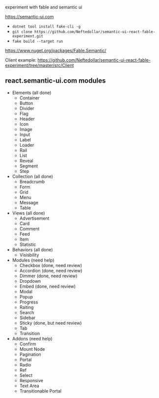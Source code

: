 experiment with fable and semantic ui 

https://semantic-ui.com

- `dotnet tool install fake-cli -g` 
- `git clone https://github.com/Neftedollar/semantic-ui-react-fable-experiment.git`
- `fake build --target run`

https://www.nuget.org/packages/Fable.Semantic/

Client example: https://github.com/Neftedollar/semantic-ui-react-fable-experiment/tree/master/src/Client

## react.semantic-ui.com modules

- Elements (all done)
  - Container
  - Button 
  - Divider 
  - Flag
  - Header
  - Icon
  - Image
  - Input
  - Label
  - Loader
  - Rail
  - List
  - Reveal
  - Segment
  - Step
- Collection (all done)
  - Breadcrumb
  - Form
  - Grid
  - Menu
  - Message
  - Table
- Views (all done)
  - Advertisement
  - Card
  - Comment
  - Feed
  - Item
  - Statistic
- Behaviors (all done)
  - Visisbility
- Modules (need help)
  - Checkbox (done, need review)
  - Accordion (done, need review)
  - Dimmer (done, need review)
  - Dropdown
  - Embed (done, need review)
  - Modal
  - Popup
  - Progress
  - Raiting
  - Search
  - Sidebar
  - Sticky (done, but need review)
  - Tab
  - Transition
- Addons (need help)
  - Confirm
  - Mount Node
  - Pagination
  - Portal
  - Radio
  - Ref
  - Select
  - Responsive
  - Text Area
  - Transitionable Portal


